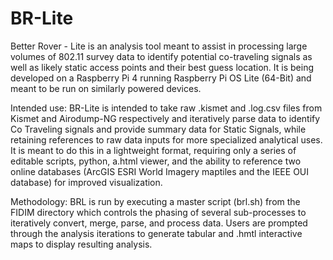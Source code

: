 # BR-Lite
Better Rover - Lite is an analysis tool meant to assist in processing large volumes of 802.11 survey data to identify potential co-traveling signals as well as likely static access points and their best guess location. It is being developed on a Raspberry Pi 4 running Raspberry Pi OS Lite (64-Bit) and meant to be run on similarly powered devices.

Intended use: BR-Lite is intended to take raw .kismet and .log.csv files from Kismet and Airodump-NG respectively and iteratively parse data to identify Co Traveling signals and provide summary data for Static Signals, while retaining references to raw data inputs for more specialized analytical uses. It is meant to do this in a lightweight format, requiring only a series of editable scripts, python, a.html viewer, and the ability to reference two online databases (ArcGIS ESRI World Imagery maptiles and the IEEE OUI database) for improved visualization. 


Methodology: BRL is run by executing a master script (brl.sh) from the FIDIM directory which controls the phasing of several sub-processes to iteratively convert, merge, parse, and process data. Users are prompted through the analysis iterations to generate tabular and .hmtl interactive maps to display resulting analysis.
